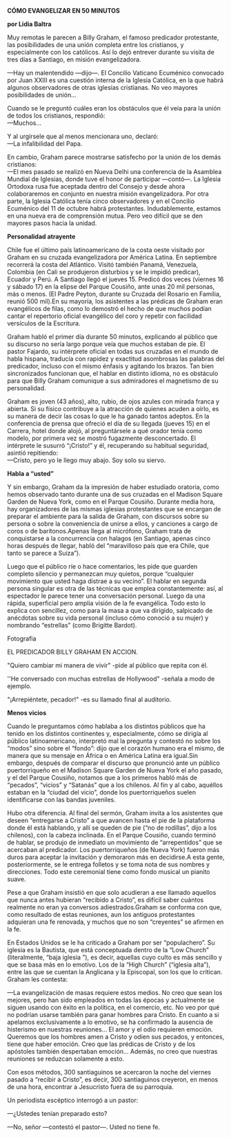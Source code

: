---
---

__CÓMO EVANGELIZAR EN 50 MINUTOS__

__por Lidia Baltra__

Muy remotas le parecen a Billy Graham, el famoso predicador protestante, las posibilidades de una unión completa entre los cristianos, y especialmente con los católicos\. Así lo dejó entrever durante su visita de tres días a Santiago, en misión evangelizadora\.

—Hay un malentendido —dijo—\. El Concilio Vaticano Ecuménico convocado por Juan XXIII es una cuestión interna de la Iglesia Católica, en la que habrá algunos observadores de otras iglesias cristianas\. No veo mayores posibilidades de unión\.\.\.

Cuando se le preguntó cuáles eran los obstáculos que él veía para la unión de todos los cristianos, respondió:  
—Muchos\.\.\.

Y al urgírsele que al menos mencionara uno, declaró:  
—La infalibilidad del Papa\.

En cambio, Graham parece mostrarse satisfecho por la unión de los demás cristianos:  
—El mes pasado se realizó en Nueva Delhi una conferencia de la Asamblea Mundial de Iglesias, donde tuve el honor de participar —contó—\. La Iglesia Ortodoxa rusa fue aceptada dentro del Consejo y desde ahora colaboraremos en conjunto en nuestra misión evangelizadora\. Por otra parte, la Iglesia Católica tenía cinco observadores y en el Concilio Ecuménico del 11 de octubre habrá protestantes\. Indudablemente, estamos en una nueva era de comprensión mutua\. Pero veo difícil que se den mayores pasos hacia la unidad\.

__Personalidad atrayente__

Chile fue el último país latinoamericano de la costa oeste visitado por Graham en su cruzada evangelizadora por América Latina\. En septiembre recorrerá la costa del Atlántico\. Visitó también Panamá, Venezuela, Colombia \(en Cali se produjeron disturbios y se le impidió predicar\), Ecuador y Perú\. A Santiago llegó el jueves 15\. Predicó dos veces \(viernes 16 y sábado 17\) en la elipse del Parque Cousiño, ante unas 20 mil personas, más o menos\. \(El Padre Peyton, durante su Cruzada del Rosario en Familia, reunió 500 mil\)\.En su mayoría, los asistentes a las prédicas de Graham eran evangélicos de filas, como lo demostró el hecho de que muchos podían cantar el repertorio oficial evangélico del coro y repetir con facilidad versículos de la Escritura\.

Graham habló el primer día durante 50 minutos, explicando al público que su discurso no sería largo porque veía que muchos estaban de pie\. El pastor Fajardo, su intérprete oficial en todas sus cruzadas en el mundo de habla hispana, traducía con rapidez y exactitud asombrosas las palabras del predicador, incluso con el mismo énfasis y agitando los brazos\. Tan bien sincronizados funcionan que, el hablar en distinto idioma, no es obstáculo para que Billy Graham comunique a sus admiradores el magnetismo de su personalidad\.

Graham es joven \(43 años\), alto, rubio, de ojos azules con mirada franca y abierta\. Si su físico contribuye a la atracción de quienes acuden a oírlo, es su manera de decir las cosas lo que le ha ganado tantos adeptos\. En la conferencia de prensa que ofreció el día de su llegada \(jueves 15\) en el Carrera, hotel donde alojó, al preguntársele a qué orador tenía como modelo, por primera vez se mostró fugazmente desconcertado\. El intérprete le susurró “¡Cristo\!” y él, recuperando su habitual seguridad, asintió repitiendo:  
—Cristo, pero yo le llego muy abajo\. Soy solo su siervo\.

__Habla a “usted”__

Y sin embargo, Graham da la impresión de haber estudiado oratoria, como hemos observado tanto durante una de sus cruzadas en el Madison Square Garden de Nueva York, como en el Parque Cousiño\. Durante media hora, hay organizadores de las mismas iglesias protestantes que se encargan de preparar el ambiente para la salida de Graham, con discursos sobre su persona o sobre la conveniencia de unirse a ellos, y canciones a cargo de coros o de barítonos\.Apenas llega al micrófono, Graham trata de conquistarse a la concurrencia con halagos \(en Santiago, apenas cinco horas después de llegar, habló del “maravilloso país que era Chile, que tanto se parece a Suiza”\)\. 

Luego que el público ríe o hace comentarios, les pide que guarden completo silencio y permanezcan muy quietos, porque “cualquier movimiento que usted haga distrae a su vecino”\. El hablar en segunda persona singular es otra de las técnicas que emplea constantemente: así, al espectador le parece tener una conversación personal\. Luego da una rápida, superficial pero amplia visión de la fe evangélica\. Todo esto lo explica con sencillez, como para la masa a que va dirigido, salpicado de anécdotas sobre su vida personal \(incluso cómo conoció a su mujer\) y nombrando “estrellas” \(como Brigitte Bardot\)\.

Fotografia

EL PREDICADOR BILLY GRAHAM EN ACCION\.

"Quiero cambiar mi manera de vivir" \-pide al público que repita con él\.

''He conversado con muchas estrellas de Hollywood" \-señala a modo de ejemplo\.

"¡Arrepiéntete, pecador\!" \-es su llamado final al auditorio\.

__Menos vicios__

Cuando le preguntamos cómo hablaba a los distintos públicos que ha tenido en los distintos continentes y, especialmente, cómo se dirigía al público latinoamericano, interpretó mal la pregunta y contestó no sobre los “modos” sino sobre el “fondo”: dijo que el corazón humano era el mismo, de manera que su mensaje en África o en América Latina era igual\.Sin embargo, después de comparar el discurso que pronunció ante un público puertorriqueño en el Madison Square Garden de Nueva York el año pasado, y el del Parque Cousiño, notamos que a los primeros habló más de “pecados”, “vicios” y “Satanás” que a los chilenos\. Al fin y al cabo, aquéllos estaban en la “ciudad del vicio”, donde los puertorriqueños suelen identificarse con las bandas juveniles\.

Hubo otra diferencia\. Al final del sermón, Graham invita a los asistentes que deseen “entregarse a Cristo” a que avancen hasta el pie de la plataforma donde él está hablando, y allí se queden de pie \(“no de rodillas”, dijo a los chilenos\), con la cabeza inclinada\. En el Parque Cousiño, cuando terminó de hablar, se produjo de inmediato un movimiento de “arrepentidos” que se acercaban al predicador\. Los puertorriqueños \(de Nueva York\) fueron más duros para aceptar la invitación y demoraron más en decidirse\.A esta gente, posteriormente, se le entrega folletos y se toma nota de sus nombres y direcciones\. Todo este ceremonial tiene como fondo musical un pianito suave\. 

Pese a que Graham insistió en que solo acudieran a ese llamado aquellos que nunca antes hubieran “recibido a Cristo”, es difícil saber cuántos realmente no eran ya conversos adiestrados\.Graham se conforma con que, como resultado de estas reuniones, aun los antiguos protestantes adquieran una fe renovada, y muchos que no son “creyentes” se afirmen en la fe\.

En Estados Unidos se le ha criticado a Graham por ser “populachero”\. Su iglesia es la Bautista, que está conceptuada dentro de la “Low Church” \(literalmente, “baja iglesia ”\), es decir, aquellas cuyo culto es más sencillo y que se basa más en lo emotivo\. Los de la “High Church” \(“iglesia alta”\), entre las que se cuentan la Anglicana y la Episcopal, son los que lo critican\. Graham les contesta:

—La evangelización de masas requiere estos medios\. No creo que sean los mejores, pero han sido empleados en todas las épocas y actualmente se siguen usando con éxito en la política, en el comercio, etc\. No veo por qué no podrían usarse también para ganar hombres para Cristo\. En cuanto a si apelamos exclusivamente a lo emotivo, se ha confirmado la ausencia de histerismo en nuestras reuniones\.\.\. El amor y el odio requieren emoción\. Queremos que los hombres amen a Cristo y odien sus pecados, y entonces, tiene que haber emoción\. Creo que las prédicas de Cristo y de los apóstoles también despertaban emoción\.\.\. Además, no creo que nuestras reuniones se reduzcan solamente a esto\.

Con esos métodos, 300 santiaguinos se acercaron la noche del viernes pasado a “recibir a Cristo”, es decir, 300 santiaguinos creyeron, en menos de una hora, encontrar a Jesucristo fuera de su parroquia\.

Un periodista escéptico interrogó a un pastor:

—¿Ustedes tenían preparado esto?

—No, señor —contestó el pastor—\. Usted no tiene fe\.

